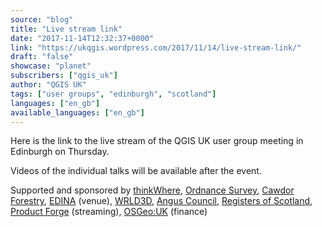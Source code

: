 ```yaml
---
source: "blog"
title: "Live stream link"
date: "2017-11-14T12:32:37+0000"
link: "https://ukqgis.wordpress.com/2017/11/14/live-stream-link/"
draft: "false"
showcase: "planet"
subscribers: ["qgis_uk"]
author: "QGIS UK"
tags: ["user groups", "edinburgh", "scotland"]
languages: ["en_gb"]
available_languages: ["en_gb"]
---
```


<p>Here is the link to the live stream of the QGIS UK user group meeting in Edinburgh on Thursday.</p>
<div class="jetpack-video-wrapper"></div>
<p>Videos of the individual talks will be available after the event.</p>
<p>Supported and sponsored by <a href="http://www.thinkwhere.com">thinkWhere</a>, <a href="http://os.uk/">Ordnance Survey</a>, <a href="http://www.cawdorforestry.com/">Cawdor Forestry</a>, <a href="http://edina.ac.uk/what-we-do/we-develop">EDINA</a> (venue), <a href="https://www.wrld3d.com/">WRLD3D</a>, <a href="http://www.angus.gov.uk">Angus Council</a>, <a href="https://www.ros.gov.uk/">Registers of Scotland</a>, <a href="https://productforge.io/">Product Forge</a> (streaming), <a href="http://uk.osgeo.org/">OSGeo:UK</a> (finance)</p>
